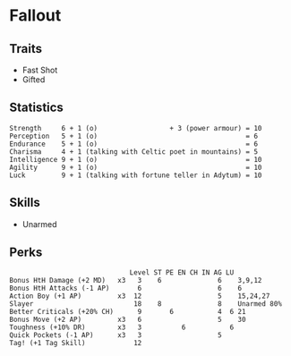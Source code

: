 <!-- -*- coding: utf-8-unix; -*-
     Danil Kutkevich's reference cards <http://kutkevich.org/rc>.
     Copyright (C) 2007, 2008, 2009, 2010 Danil Kutkevich <danil@kutkevich.org>

     This reference cards is licensed under the Creative Commons
     Attribution-Share Alike 3.0 Unported License. To view a copy of this
     license, see the COPYING file or visit
     <http://creativecommons.org/licenses/by-sa/3.0/> or send a letter to
     Creative Commons, 171 Second Street, Suite 300, San Francisco,
     California, 94105, USA. -->

Fallout
=======

Traits
------

* Fast Shot
* Gifted

Statistics
----------

    Strength     6 + 1 (o)                  + 3 (power armour) = 10
    Perception   5 + 1 (o)                                     = 6
    Endurance    5 + 1 (o)                                     = 6
    Charisma     4 + 1 (talking with Celtic poet in mountains) = 5
    Intelligence 9 + 1 (o)                                     = 10
    Agility      9 + 1 (o)                                     = 10
    Luck         9 + 1 (talking with fortune teller in Adytum) = 10

Skills
------

* Unarmed

Perks
-----

                                  Level ST PE EN CH IN AG LU
    Bonus HtH Damage (+2 MD)   x3   3    6              6    3,9,12
    Bonus HtH Attacks (-1 AP)       6                   6    6
    Action Boy (+1 AP)         x3  12                   5    15,24,27
    Slayer                         18    8              8    Unarmed 80%
    Better Criticals (+20% CH)      9       6           4  6 21
    Bonus Move (+2 AP)         x3   6                   5    30
    Toughness (+10% DR)        x3   3          6           6
    Quick Pockets (-1 AP)      x3   3                   5
    Tag! (+1 Tag Skill)            12

